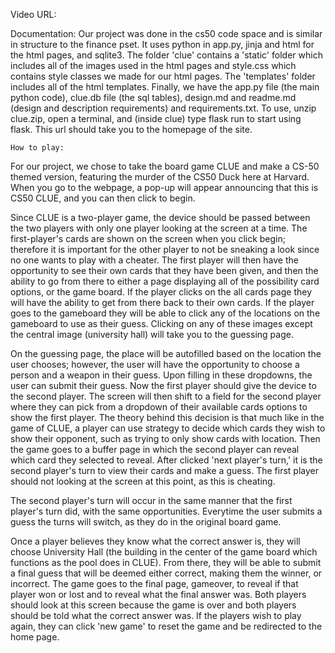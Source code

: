 Video URL:

Documentation:
Our project was done in the cs50 code space and is similar in structure to the finance pset. It uses python in app.py, jinja and html for the html pages, and sqlite3. The folder 'clue' contains a 'static' folder which includes all of the images used in the html pages and style.css which contains style classes we made for our html pages. The 'templates' folder includes all of the html templates. Finally, we have the app.py file (the main python code), clue.db file (the sql tables), design.md and readme.md (design and description requirements) and requirements.txt. To use, unzip clue.zip, open a terminal, and (inside clue) type flask run to start using flask. This url should take you to the homepage of the site.

    How to play:
For our project, we chose to take the board game CLUE and make a CS-50 themed version, featuring the murder of the CS50 Duck here at Harvard. When you go to the webpage, a pop-up will appear announcing that this is CS50 CLUE, and you can then click to begin.

Since CLUE is a two-player game, the device should be passed between the two players with only one player looking at the screen at a time. The first-player's cards are shown on the screen when you click begin; therefore it is important for the other player to not be sneaking a look since no one wants to play with a cheater. The first player will then have the opportunity to see their own cards that they have been given, and then the ability to go from there to either a page displaying all of the possibility card options, or the game board. If the player clicks on the all cards page they will have the ability to get from there back to their own cards. If the player goes to the gameboard they will be able to click any of the locations on the gameboard to use as their guess. Clicking on any of these images except the central image (university hall) will take you to the guessing page.

On the guessing page, the place will be autofilled based on the location the user chooses; however, the user will have the opportunity to choose a person and a weapon in their guess. Upon filling in these dropdowns, the user can submit their guess. Now the first player should give the device to the second player. The screen will then shift to a field for the second player where they can pick from a dropdown of their available cards options to show the first player. The theory behind this decision is that much like in the game of CLUE, a player can use strategy to decide which cards they wish to show their opponent, such as trying to only show cards with location. Then the game goes to a buffer page in which the second player can reveal which card they selected to reveal. After clicked 'next player's turn,' it is the second player's turn to view their cards and make a guess. The first player should not looking at the screen at this point, as this is cheating.

The second player's turn will occur in the same manner that the first player's turn did, with the same opportunities. Everytime the user submits a guess the turns will switch, as they do in the original board game.

Once a player believes they know what the correct answer is, they will choose University Hall (the building in the center of the game board which functions as the pool does in CLUE). From there, they will be able to submit a final guess that will be deemed either correct, making them the winner, or incorrect. The game goes to the final page, gameover, to reveal if that player won or lost and to reveal what the final answer was. Both players should look at this screen because the game is over and both players should be told what the correct answer was. If the players wish to play again, they can click 'new game' to reset the game and be redirected to the home page.

